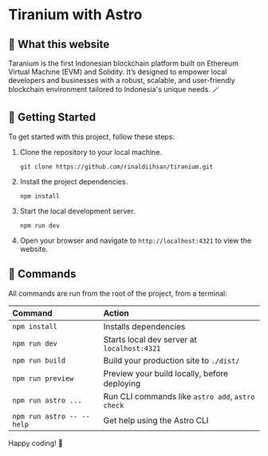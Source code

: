 # Tiranium with Astro

## 🧐 What this website

Taranium is the first Indonesian blockchain platform built on Ethereum Virtual Machine (EVM) and Solidity. It’s designed to empower local developers and businesses with a robust, scalable, and user-friendly blockchain environment tailored to Indonesia's unique needs. 🪄

## 🚀 Getting Started

To get started with this project, follow these steps:

1. Clone the repository to your local machine.

   ```shell
   git clone https://github.com/rinaldiihsan/tiranium.git
   ```

2. Install the project dependencies.

   ```shell
   npm install
   ```

3. Start the local development server.

   ```shell
   npm run dev
   ```

4. Open your browser and navigate to `http://localhost:4321` to view the website.

## 🧞 Commands

All commands are run from the root of the project, from a terminal:

| Command                   | Action                                           |
| :------------------------ | :----------------------------------------------- |
| `npm install`             | Installs dependencies                            |
| `npm run dev`             | Starts local dev server at `localhost:4321`      |
| `npm run build`           | Build your production site to `./dist/`          |
| `npm run preview`         | Preview your build locally, before deploying     |
| `npm run astro ...`       | Run CLI commands like `astro add`, `astro check` |
| `npm run astro -- --help` | Get help using the Astro CLI                     |

Happy coding! 🎉
